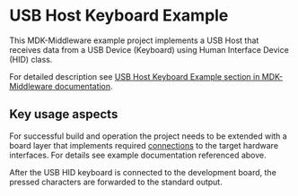 # USB Host Keyboard Example

This MDK-Middleware example project implements a USB Host that receives data from a USB Device (Keyboard) using Human Interface Device (HID) class.

For detailed description see [USB Host Keyboard Example section in MDK-Middleware documentation](https://arm-software.github.io/MDK-Middleware/latest/USB/usbh_example_hid.html).

## Key usage aspects

For successful build and operation the project needs to be extended with a board layer that implements required [connections](https://github.com/Open-CMSIS-Pack/cmsis-toolbox/blob/main/docs/ReferenceApplications.md#connections) to the target hardware interfaces. For details see example documentation referenced above.

After the USB HID keyboard is connected to the development board, the pressed characters are forwarded to the standard output.
